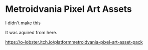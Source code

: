 # Metroidvania Pixel Art Assets

I didn't make this

It was aquired from here.

https://o-lobster.itch.io/platformmetroidvania-pixel-art-asset-pack